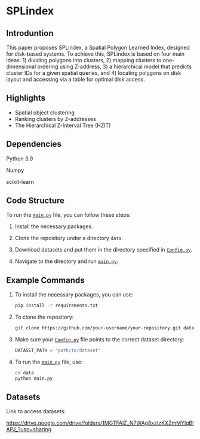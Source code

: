 # SPLindex

## Introduntion

This paper proposes SPLindex, a Spatial Polygon Learned Index, designed for disk-based systems. To achieve this, SPLindex is based on four main ideas: 1) dividing polygons into clusters, 2) mapping clusters to one-dimensional ordering using Z-address, 3) a hierarchical model that predicts cluster IDs for a given spatial queries, and 4) locating polygons on disk layout and accessing via a table for optimal disk access.

## Highlights
<ul>
  <li>Spatial object clustering</li>
  <li>Ranking clusters by Z-addresses</li>
  <li>The Hierarchical Z-Interval Tree (HZIT)</li>
</ul>


## Dependencies

Python 3.9

Numpy

scikit-learn


## Code Structure

To run the [`main.py`](https://github.com/MasoumehVahedi/SPLindex/blob/master/main.py) file, you can follow these steps:

1. Install the necessary packages.

2. Clone the repository under a directory `data`.

3. Download datasets and put them in the directory specified in [`Config.py`](https://github.com/MasoumehVahedi/SPLindex/blob/master/ConfigParam.py). 

4. Navigate to the directory and run [`main.py`](https://github.com/MasoumehVahedi/SPLindex/blob/master/main.py).

## Example Commands

1. To install the necessary packages, you can use:
    ```sh
    pip install -r requirements.txt
    ```

2. To clone the repository:
    ```sh
    git clone https://github.com/your-username/your-repository.git data
    ```

3. Make sure your [`Config.py`](https://github.com/your-username/your-repository/blob/main/Config.py) file points to the correct dataset directory:
    ```python
    DATASET_PATH = "path/to/dataset"
    ```

4. To run the [`main.py`](https://github.com/MasoumehVahedi/SPLindex/blob/master/main.py) file, use:
    ```sh
    cd data
    python main.py
    ```

## Datasets
Link to access datasets:

https://drive.google.com/drive/folders/1MGTFAlZ_N7WAg8xzIzKXZmMYlqBlAPJ_?usp=sharing

